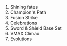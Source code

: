 1. Shining fates
2. Champion's Path
3. Fusion Strike
4. Celebrations
5. Sword & Shield Base Set
6. VMAX Climax
7. Evolutions
